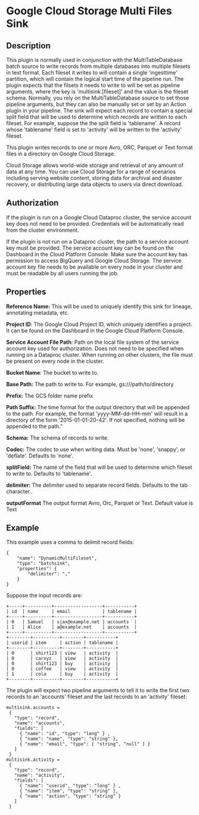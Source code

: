 # Google Cloud Storage Multi Files Sink

Description
-----------


This plugin is normally used in conjunction with the MultiTableDatabase batch source to write records from multiple
databases into multiple filesets in text format. Each fileset it writes to will contain a single 'ingesttime' partition,
which will contain the logical start time of the pipeline run. The plugin expects that the filsets it needs to write
to will be set as pipeline arguments, where the key is 'multisink.[fileset]' and the value is the fileset schema.
Normally, you rely on the MultiTableDatabase source to set those pipeline arguments, but they can also be manually
set or set by an Action plugin in your pipeline. The sink will expect each record to contain a special split field
that will be used to determine which records are written to each fileset. For example, suppose the
the split field is 'tablename'. A record whose 'tablename' field is set to 'activity' will be written to the 'activity'
fileset.

This plugin writes records to one or more Avro, ORC, Parquet or Text format files in a directory on Google Cloud Storage.

Cloud Storage allows world-wide storage and retrieval of any amount of data at any time.
You can use Cloud Storage for a range of scenarios including serving website content,
storing data for archival and disaster recovery,
or distributing large data objects to users via direct download.

Authorization
-------------
If the plugin is run on a Google Cloud Dataproc cluster, the service account key does not need to be provided.
Credentials will be automatically read from the cluster environment.

If the plugin is not run on a Dataproc cluster, the path to a service account key must be provided.
The service account key can be found on the Dashboard in the Cloud Platform Console.
Make sure the account key has permission to access BigQuery and Google Cloud Storage.
The service account key file needs to be available on every node in your cluster and
must be readable by all users running the job.

Properties
----------
**Reference Name:** This will be used to uniquely identify this sink for lineage, annotating metadata, etc.

**Project ID**: The Google Cloud Project ID, which uniquely identifies a project.
It can be found on the Dashboard in the Google Cloud Platform Console.

**Service Account File Path**: Path on the local file system of the service account key used for
authorization. Does not need to be specified when running on a Dataproc cluster.
When running on other clusters, the file must be present on every node in the cluster.

**Bucket Name**: The bucket to write to.

**Base Path:** The path to write to. For example, gs://<bucket>/path/to/directory

**Prefix:** The GCS folder name prefix

**Path Suffix:** The time format for the output directory that will be appended to the path.
For example, the format 'yyyy-MM-dd-HH-mm' will result in a directory of the form '2015-01-01-20-42'.
If not specified, nothing will be appended to the path."

**Schema:** The schema of records to write.

**Codec:** The codec to use when writing data. Must be 'none', 'snappy', or 'deflate'. Defaults to 'none'.


**splitField:** The name of the field that will be used to determine which fileset to write to. Defaults to 'tablename'.

**delimiter:** The delimiter used to separate record fields. Defaults to the tab character..

**outputFormat** The output format Avro, Orc, Parquet or Text. Default value is Text

Example
-------

This example uses a comma to delimit record fields:

    {
        "name": "DynamicMultiFileset",
        "type": "batchsink",
        "properties": {
            "delimiter": ","
        }
    }

Suppose the input records are:

    +-----+----------+------------------+-----------+
    | id  | name     | email            | tablename |
    +-----+----------+------------------+-----------+
    | 0   | Samuel   | sjax@example.net | accounts  |
    | 1   | Alice    | a@example.net    | accounts  |
    +-----+----------+------------------+-----------+
    +--------+----------+--------+-----------+
    | userid | item     | action | tablename |
    +--------+----------+--------+-----------+
    | 0      | shirt123 | view   | activity  |
    | 0      | carxyz   | view   | activity  |
    | 0      | shirt123 | buy    | activity  |
    | 0      | coffee   | view   | activity  |
    | 1      | cola     | buy    | activity  |
    +--------+----------+--------+-----------+

The plugin will expect two pipeline arguments to tell it to write the first two records to an 'accounts' fileset and
the last records to an 'activity' fileset:

    multisink.accounts =
     {
       "type": "record",
       "name": "accounts",
       "fields": [
         { "name": "id", "type": "long" } ,
         { "name": "name", "type": "string" },
         { "name": "email", "type": [ "string", "null" ] }
       ]
     }
    multisink.activity =
     {
       "type": "record",
       "name": "activity",
       "fields": [
         { "name": "userid", "type": "long" } ,
         { "name": "item", "type": "string" },
         { "name": "action", "type": "string" }
       ]
     }